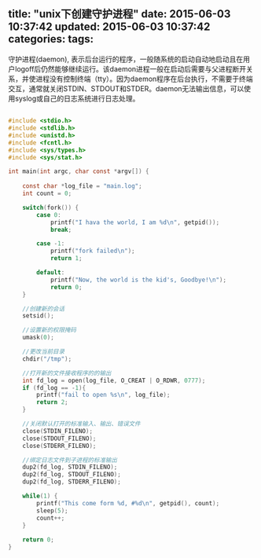 title: "unix下创建守护进程"
date: 2015-06-03 10:37:42
updated: 2015-06-03 10:37:42
categories:
tags:
---

守护进程(daemon), 表示后台运行的程序，一般随系统的启动自动地启动且在用户logoff后仍然能够继续运行。该daemon进程一般在启动后需要与父进程断开关系，并使进程没有控制终端（tty）。因为daemon程序在后台执行，不需要于终端交互，通常就关闭STDIN、STDOUT和STDER。daemon无法输出信息，可以使用syslog或自己的日志系统进行日志处理。

## 

``` c
#include <stdio.h>
#include <stdlib.h>
#include <unistd.h>
#include <fcntl.h>
#include <sys/types.h>
#include <sys/stat.h>

int main(int argc, char const *argv[]) {
    
    const char *log_file = "main.log";
    int count = 0;

    switch(fork()) {
        case 0:
            printf("I hava the world, I am %d\n", getpid());
            break;

        case -1:
            printf("fork failed\n");
            return 1;

        default:
            printf("Now, the world is the kid's, Goodbye!\n");
            return 0;
    }

    //创建新的会话
    setsid();

    //设置新的权限掩码
    umask(0);

    //更改当前目录
    chdir("/tmp");

    //打开新的文件接收程序的的输出
    int fd_log = open(log_file, O_CREAT | O_RDWR, 0777);
    if (fd_log == -1){
        printf("fail to open %s\n", log_file);
        return 2;
    }

    //关闭默认打开的标准输入、输出、错误文件
    close(STDIN_FILENO);
    close(STDOUT_FILENO);
    close(STDERR_FILENO);

    //绑定日志文件到子进程的标准输出
    dup2(fd_log, STDIN_FILENO);
    dup2(fd_log, STDOUT_FILENO);
    dup2(fd_log, STDERR_FILENO);

    while(1) {
        printf("This come form %d, #%d\n", getpid(), count);
        sleep(5);
        count++;
    }
    
    return 0;
}
```
